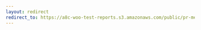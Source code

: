 ```yaml
---
layout: redirect
redirect_to: https://a8c-woo-test-reports.s3.amazonaws.com/public/pr-merge/43031/api/index.html
---
```

